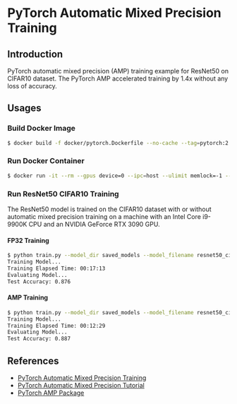 # PyTorch Automatic Mixed Precision Training

## Introduction

PyTorch automatic mixed precision (AMP) training example for ResNet50 on CIFAR10 dataset. The PyTorch AMP accelerated training by 1.4x without any loss of accuracy.

## Usages

### Build Docker Image

```bash
$ docker build -f docker/pytorch.Dockerfile --no-cache --tag=pytorch:2.2.0 .
```

### Run Docker Container

```bash
$ docker run -it --rm --gpus device=0 --ipc=host --ulimit memlock=-1 --ulimit stack=67108864 -v $(pwd):/mnt pytorch:2.2.0
```

### Run ResNet50 CIFAR10 Training

The ResNet50 model is trained on the CIFAR10 dataset with or without automatic mixed precision training on a machine with an Intel Core i9-9900K CPU and an NVIDIA GeForce RTX 3090 GPU.

#### FP32 Training

```bash
$ python train.py --model_dir saved_models --model_filename resnet50_cifar10_fp32.pt
Training Model...
Training Elapsed Time: 00:17:13
Evaluating Model...
Test Accuracy: 0.876
```

#### AMP Training

```bash
$ python train.py --model_dir saved_models --model_filename resnet50_cifar10_amp.pt --use_amp
Training Model...
Training Elapsed Time: 00:12:29
Evaluating Model...
Test Accuracy: 0.887
```

## References

- [PyTorch Automatic Mixed Precision Training](https://leimao.github.io/blog/PyTorch-Automatic-Mixed-Precision-Training/)
- [PyTorch Automatic Mixed Precision Tutorial](https://pytorch.org/tutorials/recipes/recipes/amp_recipe.html)
- [PyTorch AMP Package](https://pytorch.org/docs/stable/amp.html)
